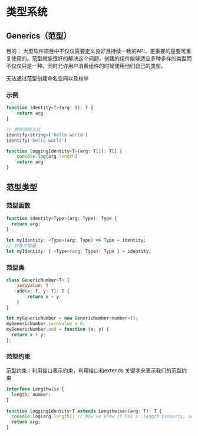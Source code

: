 # 类型系统

## Generics（范型）

目的： 大型软件项目中不仅仅需要定义良好且持续一致的API，更重要的是要可重复使用的。范型就能很好的解决这个问题。创建的组件能够适应多种多样的类型而不仅仅只是一种。同时允许用户消费组件的时候使用他们自己的类型。

无法通过范型创建命名空间以及枚举

### 示例

```js
function identity<T>(arg: T): T {
    return arg
}

// 两种调用方式
identify<string>('hello world')
identify('hello world')

function loggingIdentity<T>(arg: T[]): T[] {
    console.log(arg.length)
    return arg
}
```

## 范型类型

### 范型函数

```js
function identity<Type>(arg: Type): Type {
  return arg;
}
 
let myIdentity: <Type>(arg: Type) => Type = identity;
// 对象字面量
let myIdentity: { <Type>(arg: Type): Type } = identity;
```

### 范型类

```js
class GenericNumber<T> {
    zeroValue: T
    add(x: T, y: T): T {
        return x + y
    }
}

let myGenericNumber = new GenericNumber<number>();
myGenericNumber.zeroValue = 0;
myGenericNumber.add = function (x, y) {
  return x + y;
};
```

### 范型约束

范型约束：利用接口表示约束，利用接口和extends 关键字来表示我们的范型约束

```js
interface Lengthwise {
  length: number;
}
 
function loggingIdentity<T extends Lengthwise>(arg: T): T {
  console.log(arg.length); // Now we know it has a .length property, so no more error
  return arg;
}
```